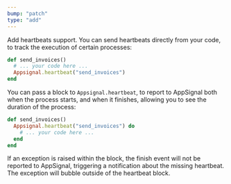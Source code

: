 ```yaml
---
bump: "patch"
type: "add"
---
```


Add heartbeats support. You can send heartbeats directly from your code, to track the execution of certain processes:

```ruby
def send_invoices()
  # ... your code here ...
  Appsignal.heartbeat("send_invoices")
end
```

You can pass a block to `Appsignal.heartbeat`, to report to AppSignal both when the process starts, and when it finishes, allowing you to see the duration of the process:

```ruby
def send_invoices()
  Appsignal.heartbeat("send_invoices") do
    # ... your code here ...
  end
end
```

If an exception is raised within the block, the finish event will not be reported to AppSignal, triggering a notification about the missing heartbeat. The exception will bubble outside of the heartbeat block.
